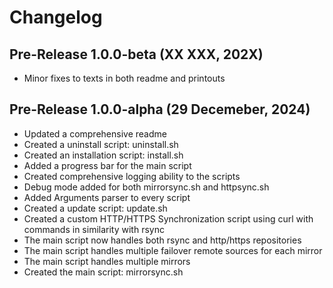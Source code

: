 # Changelog

## Pre-Release 1.0.0-beta (XX XXX, 202X)
* Minor fixes to texts in both readme and printouts

## Pre-Release 1.0.0-alpha (29 Decemeber, 2024)
* Updated a comprehensive readme
* Created a uninstall script: uninstall.sh
* Created an installation script: install.sh
* Added a progress bar for the main script
* Created comprehensive logging ability to the scripts
* Debug mode added for both mirrorsync.sh and httpsync.sh
* Added Arguments parser to every script
* Created a update script: update.sh
* Created a custom HTTP/HTTPS Synchronization script using curl with commands in 
similarity with rsync
* The main script now handles both rsync and http/https repositories
* The main script handles multiple failover remote sources for each mirror
* The main script handles multiple mirrors
* Created the main script: mirrorsync.sh